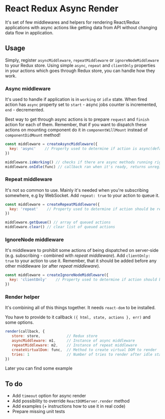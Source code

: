 # React Redux Async Render

It's set of few middlewares and helpers for rendering React/Redux applications with async actions like getting data from API without changing data flow in application.

## Usage

Simply, register `asyncMiddleware`, `repeatMiddleware` or `ignoreNodeMiddleware` to your Redux store.
Using simple `async`, `repeat` and `clientOnly` properties in your actions which goes through Redux store, you can handle how they work.

### Async middleware

It's used to handle if application is in `working` or `idle` state.
When fired action has `async` property set to `start` - async jobs counter is incremented, `end` - decremented.

Best way to get through async actions is to prepare `request` and `finish` action for each of them.
Remember, that if you want to dispatch these actions on mounting component do it in `componentWillMount` instead of `componentDidMount` method!

```js
const middleware = createAsyncMiddleware({
  key: 'async'    // Property used to determine if action is async(default: async)
})

middleware.isWorking() // checks if there are async methods running right now
middleware.onIdle(func) // callback ran when it's ready, returns unregister function to clear its reference
```

### Repeat middleware

It's not so common to use. Mainly it's needed when you're subscribing somewhere, e.g by WebSocket. Add `repeat: true` to your action to queue it.

```js
const middleware = createRepeatMiddleware({
  key: 'repeat'    // Property used to determine if action should be repeated client-side (default: repeat)
})

middleware.getQueue() // array of queued actions
middleware.clear() // clear list of queued actions
```

### IgnoreNode middleware

It's middleware to prohibit some actions of being dispatched on server-side (e.g. subscribing - combined with *repeat middleware*).
Add `clientOnly: true` to your action to use it. Remember, that it should be added before any other middleware (or after *repeat middleware*).

```js
const middleware = createIgnoreNodeMiddleware({
  key: 'clientOnly'    // Property used to determine if action should be ignored server-side (default: clientOnly)
})
```

### Render helper

It's combining all of this things together. It needs `react-dom` to be installed.

You have to provide to it callback `({ html, state, actions }, err)` and some options.

```js
render(callback, {
   store: store,            // Redux store
   asyncMiddleware: m1,     // Instance of async middleware 
   repeatMiddleware: m2,    // Instance of repeat middleware
   createVirtualDom: func,  // Method to create virtual DOM to render
   tries: 1                 // Number of tries to render after idle status (default: 1)
})
```

Later you can find some example

## To do

- Add `timeout` option for async render
- Add possibility to override `ReactDOMServer.render` method
- Add examples (+ instructions how to use it in real code)
- Prepare missing unit tests
